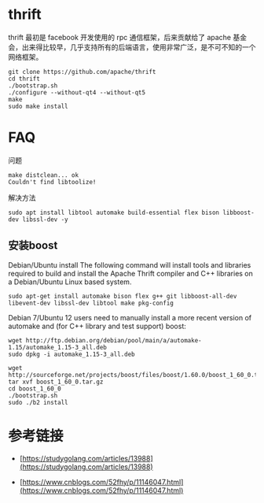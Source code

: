 # thrift

thrift 最初是 facebook 开发使用的 rpc 通信框架，后来贡献给了 apache 基金会，出来得比较早，几乎支持所有的后端语言，使用非常广泛，是不可不知的一个网络框架。



```
git clone https://github.com/apache/thrift
cd thrift
./bootstrap.sh
./configure --without-qt4 --without-qt5
make
sudo make install
```

# FAQ

问题
```
make distclean... ok
Couldn't find libtoolize!
```

解决方法
```
sudo apt install libtool automake build-essential flex bison libboost-dev libssl-dev -y
```

## 安装boost

Debian/Ubuntu install
The following command will install tools and libraries required to build and install the Apache Thrift compiler and C++ libraries on a Debian/Ubuntu Linux based system.
```
sudo apt-get install automake bison flex g++ git libboost-all-dev libevent-dev libssl-dev libtool make pkg-config
```
Debian 7/Ubuntu 12 users need to manually install a more recent version of automake and (for C++ library and test support) boost:
```
wget http://ftp.debian.org/debian/pool/main/a/automake-1.15/automake_1.15-3_all.deb
sudo dpkg -i automake_1.15-3_all.deb
```

```
wget http://sourceforge.net/projects/boost/files/boost/1.60.0/boost_1_60_0.tar.gz                                                                      tar xvf boost_1_60_0.tar.gz
cd boost_1_60_0
./bootstrap.sh
sudo ./b2 install
```

# 参考链接

- [https://studygolang.com/articles/13988](https://studygolang.com/articles/13988)

- [https://www.cnblogs.com/52fhy/p/11146047.html](https://www.cnblogs.com/52fhy/p/11146047.html)
